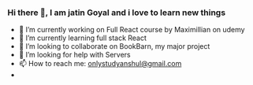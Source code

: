 ### Hi there 👋, I am jatin Goyal and i love to learn new things

- 🔭 I’m currently working on Full React course by Maximillian on udemy
- 🌱 I’m currently learning full stack React
- 👯 I’m looking to collaborate on BookBarn, my major project
- 🤔 I’m looking for help with Servers
- 📫 How to reach me: onlystudyanshul@gmail.com
- <!--
- 😄 Pronouns: ...
- 💬 Ask me about 
- ⚡ Fun fact: ...
- -->

